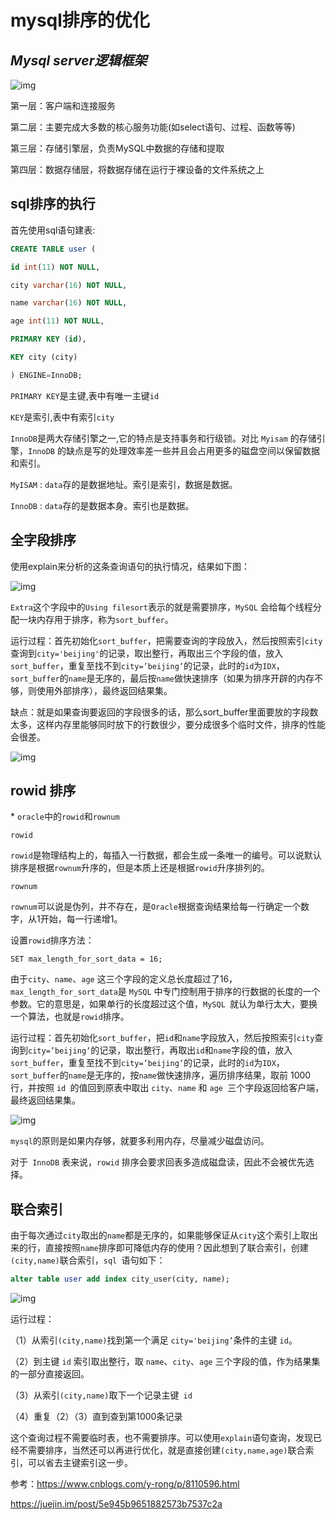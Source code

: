 # **mysql排序的优化**

## ***Mysql server逻辑框架***

 

![img](http://m.qpic.cn/psc?/V119yzzJ3eTVp6/C5I6tuQmWty2LHkfPkGvPmqWv*xz98hWAhEFJoiMy0Qvn03gJojqq6fTgihwf4..yPvoBaEWfLcPXonxco1K4w!!/b&bo=ygIAAgAAAAARB*o!&rf=viewer_4) 

第一层：客户端和连接服务

第二层：主要完成大多数的核心服务功能(如select语句、过程、函数等等)

第三层：存储引擎层，负责MySQL中数据的存储和提取

第四层：数据存储层，将数据存储在运行于裸设备的文件系统之上

 

## **sql排序的执行**

首先使用sql语句建表:

 ```sql
CREATE TABLE user (

 id int(11) NOT NULL,

 city varchar(16) NOT NULL,

 name varchar(16) NOT NULL,

 age int(11) NOT NULL,

 PRIMARY KEY (id),

 KEY city (city)

) ENGINE=InnoDB;
 ```

 

`PRIMARY KEY`是主键,表中有唯一主键`id`

`KEY`是索引,表中有索引`city`

`InnoDB`是两大存储引擎之一,它的特点是支持事务和行级锁。对比 `Myisam` 的存储引擎，`InnoDB` 的缺点是写的处理效率差一些并且会占用更多的磁盘空间以保留数据和索引。

`MyISAM` : `data`存的是数据地址。索引是索引，数据是数据。

`InnoDB` : `data`存的是数据本身。索引也是数据。



## **全字段排序**

使用explain来分析的这条查询语句的执行情况，结果如下图：

![img](http://m.qpic.cn/psc?/V119yzzJ3eTVp6/eDPUD.WZD3qAEkJwtXE4NbnuL4d71fWuJi8AWpp8ng3WXxjXFO.LsnxJRNL1.3UaylWZ33m2T2ylZDBws3uRjBmUm1iTvM.iGUYb8NKNcYA!/b&bo=tAJ5AAAAAAARF.8!&rf=viewer_4) 

`Extra`这个字段中的`Using filesort`表示的就是需要排序，`MySQL` 会给每个线程分配一块内存用于排序，称为`sort_buffer`。

运行过程：首先初始化`sort_buffer`，把需要查询的字段放入，然后按照索引`city`查询到`city='beijing'`的记录，取出整行，再取出三个字段的值，放入`sort_buffer`，重复至找不到`city=’beijing’`的记录，此时的`id`为`IDX`，`sort_buffer`的`name`是无序的，最后按`name`做快速排序（如果为排序开辟的内存不够，则使用外部排序），最终返回结果集。

 

缺点：就是如果查询要返回的字段很多的话，那么sort_buffer里面要放的字段数太多，这样内存里能够同时放下的行数很少，要分成很多个临时文件，排序的性能会很差。

![img](http://m.qpic.cn/psc?/V119yzzJ3eTVp6/eDPUD.WZD3qAEkJwtXE4Ndscu5zHfgRIkf.bKceHRbSoN775pRevuLkLsykUA7sOCRa3wWj7pdB3IuS5LgNOThuFJ43QS3bhvtU8EWj.gUA!/b&bo=tAJxAQAAAAARF.Y!&rf=viewer_4) 

## **rowid 排序**

\* `oracle`中的`rowid`和`rownum`

`rowid`

`rowid`是物理结构上的，每插入一行数据，都会生成一条唯一的编号。可以说默认排序是根据`rownum`升序的，但是本质上还是根据`rowid`升序排列的。

`rownum`

`rownum`可以说是伪列，并不存在，是`Oracle`根据查询结果给每一行确定一个数字，从1开始，每一行递增1。

 

设置`rowid`排序方法：

```SET max_length_for_sort_data = 16;sql
SET max_length_for_sort_data = 16;
```



由于`city`、`name`、`age` 这三个字段的定义总长度超过了16，`max_length_for_sort_data`是 `MySQL` 中专门控制用于排序的行数据的长度的一个参数。它的意思是，如果单行的长度超过这个值，`MySQL `就认为单行太大，要换一个算法，也就是`rowid`排序。

 

运行过程：首先初始化`sort_buffer`，把`id`和`name`字段放入，然后按照索引`city`查询到`city=’beijing’`的记录，取出整行，再取出`id`和`name`字段的值，放入`sort_buffer`，重复至找不到`city=’beijing’`的记录，此时的`id`为`IDX`，`sort_buffer`的`name`是无序的，按`name`做快速排序，遍历排序结果，取前 1000 行，并按照 `id `的值回到原表中取出 `city`、`name` 和 `age `三个字段返回给客户端，最终返回结果集。

 

![img](http://m.qpic.cn/psc?/V119yzzJ3eTVp6/eDPUD.WZD3qAEkJwtXE4NRUbo2Bd37YsAPurpROsuqbFJCWI1Mx.SemZBBEGD7*zmcYr3PyEgWes.VcwW6x105Afq9XUSnfSghp1JRIIu3o!/b&bo=ogR1AgAAAAADJ9M!&rf=viewer_4) 

 

`mysql`的原则是如果内存够，就要多利用内存，尽量减少磁盘访问。

对于` InnoDB` 表来说，`rowid` 排序会要求回表多造成磁盘读，因此不会被优先选择。

 

## **联合索引**

由于每次通过`city`取出的`name`都是无序的，如果能够保证从`city`这个索引上取出来的行，直接按照`name`排序即可降低内存的使用？因此想到了联合索引，创建`(city,name)`联合索引，`sql `语句如下：

 ```sql
alter table user add index city_user(city, name);
 ```

 

![img](http://m.qpic.cn/psc?/V119yzzJ3eTVp6/eDPUD.WZD3qAEkJwtXE4NSp8FpDx006L.7yrOrv6EcxFwWFwxqbdBQoomJMNeu3YrVcTPNovs3XXXWvXxMLdoNumwuMz2dVGpY9Jr*OfhNI!/b&bo=ogRhAQAAAAADF*Q!&rf=viewer_4) 

 

运行过程：

（1）从索引`(city,name)`找到第一个满足 `city='beijing’`条件的主键 `id`。

（2）到主键 `id` 索引取出整行，取 `name`、`city`、`age` 三个字段的值，作为结果集的一部分直接返回。

（3）从索引`(city,name)`取下一个记录主键` id`

（4）重复（2）（3）直到查到第1000条记录

 

这个查询过程不需要临时表，也不需要排序。可以使用`explain`语句查询，发现已经不需要排序，当然还可以再进行优化，就是直接创建`(city,name,age)`联合索引，可以省去主键索引这一步。

 

参考：https://www.cnblogs.com/y-rong/p/8110596.html

https://juejin.im/post/5e945b9651882573b7537c2a